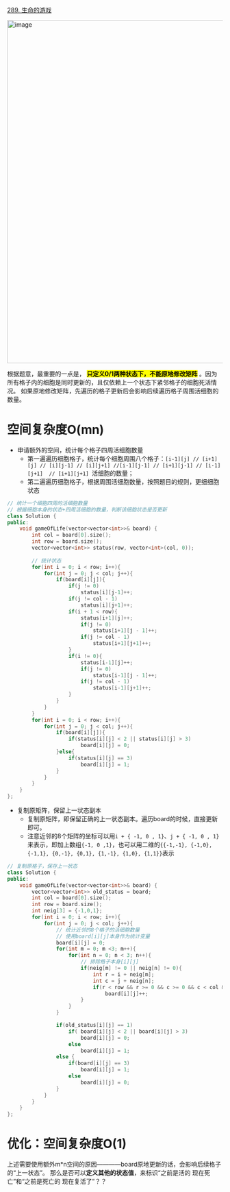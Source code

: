 [289. 生命的游戏](https://leetcode.cn/problems/game-of-life/description/?envType=study-plan-v2&envId=top-interview-150)

<img width="921" height="801" alt="image" src="https://github.com/user-attachments/assets/a67421e4-5acf-4771-a3ed-543f400282bb" />

根据题意，最重要的一点是，
<mark><strong>只定义0/1两种状态下，不能原地修改矩阵</strong></mark>
。因为所有格子内的细胞是同时更新的，且仅依赖上一个状态下紧邻格子的细胞死活情况。 如果原地修改矩阵，先遍历的格子更新后会影响后续遍历格子周围活细胞的数量。

# 空间复杂度O(mn)
+ 申请额外的空间，统计每个格子四周活细胞数量
  + 第一遍遍历细胞格子，统计每个细胞周围八个格子：`[i-1][j] // [i+1][j] // [i][j-1] // [i][j+1] //[i-1][j-1] // [i+1][j-1] // [i-1][j+1]  // [i+1][j+1] `活细胞的数量；
  + 第二遍遍历细胞格子，根据周围活细胞数量，按照题目的规则，更细细胞状态
 
```cpp
// 统计一个细胞四周的活细胞数量
// 根据细胞本身的状态+四周活细胞的数量，判断该细胞状态是否更新
class Solution {
public:
    void gameOfLife(vector<vector<int>>& board) {
        int col = board[0].size();
        int row = board.size();
        vector<vector<int>> status(row, vector<int>(col, 0));
        
        // 统计状态
        for(int i = 0; i < row; i++){
            for(int j = 0; j < col; j++){
                if(board[i][j]){
                    if(j != 0)
                        status[i][j-1]++;
                    if(j != col - 1)
                        status[i][j+1]++;
                    if(i + 1 < row){
                        status[i+1][j]++;
                        if(j != 0)
                            status[i+1][j - 1]++;
                        if(j != col - 1)
                            status[i+1][j+1]++;
                    }
                    if(i != 0){
                        status[i-1][j]++;
                        if(j != 0)
                            status[i-1][j - 1]++;
                        if(j != col - 1)
                            status[i-1][j+1]++;                        
                    }
                }
            }
        }
        for(int i = 0; i < row; i++){
            for(int j = 0; j < col; j++){
                if(board[i][j]){
                    if(status[i][j] < 2 || status[i][j] > 3)
                        board[i][j] = 0;
                }else{
                    if(status[i][j] == 3)
                        board[i][j] = 1;
                }
            }
        }        
    }
};

```
  
+ 复制原矩阵，保留上一状态副本
  + 复制原矩阵，即保留正确的上一状态副本。遍历board的时候，直接更新即可。
  + 注意近邻的8个矩阵的坐标可以用`i + { -1, 0 , 1}`、`j + { -1, 0 , 1}`来表示，即加上数组`{-1, 0 ,1}`，也可以用二维的`{{-1,-1}, {-1,0}, {-1,1}, {0,-1}, {0,1}, {1,-1}, {1,0}, {1,1}}`表示
 
```cpp
// 复制原格子，保存上一状态
class Solution {
public:
    void gameOfLife(vector<vector<int>>& board) {
        vector<vector<int>> old_status = board;
        int col = board[0].size();
        int row = board.size();
        int neig[3] = {-1,0,1};
        for(int i = 0; i < row; i++){
            for(int j = 0; j < col; j++){
                // 统计近邻的8个格子的活细胞数量
                // 使用board[i][j]本身作为统计变量
                board[i][j] = 0;
                for(int m = 0; m <3; m++){
                    for(int n = 0; n < 3; n++){
                        // 排除格子本身[i][j]
                        if(neig[m] != 0 || neig[n] != 0){
                            int r = i + neig[m];
                            int c = j + neig[n];
                            if(r < row && r >= 0 && c >= 0 && c < col && old_status[r][c] == 1)
                                board[i][j]++;
                        }
                    }
                }

                if(old_status[i][j] == 1)
                    if( board[i][j] < 2 || board[i][j] > 3)
                        board[i][j] = 0;
                    else
                        board[i][j] = 1;
                else {
                    if(board[i][j] == 3)
                        board[i][j] = 1;
                    else    
                        board[i][j] = 0;
                }
            }
        }
    }
};
```

# 优化：空间复杂度O(1)
上述需要使用额外m*n空间的原因————board原地更新的话，会影响后续格子的“上一状态”。  那么是否可以**定义其他的状态值**，来标识“之前是活的 现在死亡”和“之前是死亡的 现在复活了”？？

